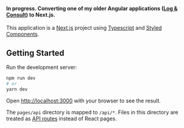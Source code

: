 #### In progress. Converting one of my older Angular applications ([Log & Consult](https://log-consult.net/)) to Next.js.

This application is a [Next.js](https://nextjs.org/) project using [Typescript](https://www.typescriptlang.org/) and [Styled Components](https://styled-components.com/).

## Getting Started

Run the development server:

```bash
npm run dev
# or
yarn dev
```

Open [http://localhost:3000](http://localhost:3000) with your browser to see the result.

The `pages/api` directory is mapped to `/api/*`. Files in this directory are treated as [API routes](https://nextjs.org/docs/api-routes/introduction) instead of React pages.
